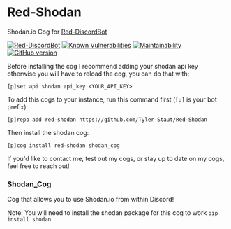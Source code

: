 # Red-Shodan

Shodan.io Cog for [Red-DiscordBot](https://github.com/Cog-Creators/Red-DiscordBot/releases)

[![Red-DiscordBot](https://img.shields.io/badge/red--discordbot-v3-red)](https://github.com/Cog-Creators/Red-DiscordBot/releases)
[![Known Vulnerabilities](https://snyk.io/test/github/Tyler-Staut/Red-Shodan/badge.svg)](https://snyk.io/test/github/Tyler-Staut/Red-Shodan)
[![Maintainability](https://api.codeclimate.com/v1/badges/3db4b541d3f352d4a3e0/maintainability)](https://codeclimate.com/github/Tyler-Staut/Red-Shodan/maintainability)
[![GitHub version](https://badge.fury.io/gh/Tyler-Staut%2FRed-Shodan.svg)](https://badge.fury.io/gh/Tyler-Staut%2FRed-Shodan)

Before installing the cog I recommend adding your shodan api key otherwise you will have to reload the cog, you can do that with:

```
[p]set api shodan api_key <YOUR_API_KEY>
```

To add this cogs to your instance, run this command first (`[p]` is your bot prefix):

```
[p]repo add red-shodan https://github.com/Tyler-Staut/Red-Shodan
```

Then install the shodan cog:

```
[p]cog install red-shodan shodan_cog
```

If you'd like to contact me, test out my cogs, or stay up to date on my cogs, feel free to reach out!

### Shodan_Cog

Cog that allows you to use Shodan.io from within Discord!

Note: You will need to install the shodan package for this cog to work `pip install shodan`
